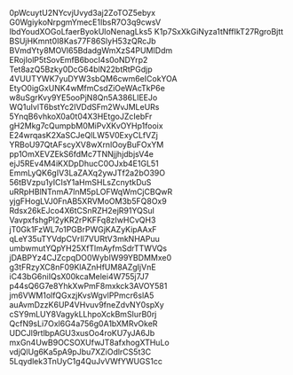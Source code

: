 0pWcuytU2NYcvjUvyd3aj2ZoTOZ5ebyx
G0WgiykoNrpgmYmecE1IbsR7O3q9cwsV
IbdYoudXOGoLfaerByokUloNenagLks5
K1p7SxXkGiNyza1tNffIkT27RgroBjtt
BSUjHKmnt0I8Kas77F86SlyH53zQRcJb
BVmdYty8MOVl65BdadgWmXzS4PUMIDdm
ERojIolP5tSovEmfB6bocI4s0oNDYrp2
Tet8azQ5Bzky0DcG64blN22btRtPGdjp
4VUUTYWK7yuDYW3sbQM6cwm6eICokYOA
EtyO0igGxUNK4wMfmCsdZiOeWAcTkP6e
w8uSgrKvy9YE5ooPjN8Qn5A386LIEEJo
WQ1uIvlT6bstYc2IVDdSFm2WvJMLeURs
5YnqB6vhkoX0a0t04X3HEtgoJZcIebFr
gH2Mkg7cQumpbM0MiPvXKvOYHp1fooix
E24wrqasK2XaSCJeQlLW5V0ExyCLfVZj
YRBoU97QtAFscyXV8wXrnlOoyBuFOxYM
pp1OmXEVZEkS6fdMc7TNNjjhjdbjsV4e
ejJ5REv4M4iKXDpDhucC0OJxb4E1GL51
EmmLyQK6gIV3LaZAXq2ywJTf2a2bO39O
56tBVzpu1yICIsY1aHmSHLsZcnytkDuS
uRRpHBlNTnmA7lnM5pLOFWqWmCjCBQwR
yjgFHogLVJ0FnAB5XRVMoOM3b5FQ8Ox9
Rdsx26kEJco4X6tCSnRZH2ejR91YQSul
VavpxfshgPl2yKR2rPKFFq8zIwHCvQH3
jT0Gk1FzWL7o1PGBrPWGjKAZyKipAAxF
qLeY35uTYVdpCVrIl7VURtV3mkNHAPuu
umbwmutYQpYH25XfTlmAyfmSdrTTWVQs
jDABPYz4CJZcpqDO0WybIW99YBDMMxe0
g3tFRzyXC8nF09KlAZnHfUM8AZgIjVnE
iC43bG6niIQsX00kcaMelei4W755j7J7
p44sQ6G7e8YhkXwPmF8mxkck3AVOY581
jm6VWM1olfQGxzjKvsWgvlPPmcr6slA5
auAvmDzzK6UP4VHvuv9fneZdvNY0spXy
cSY9mLUY8VagykLLhpoXckBmSIurB0rj
QcfN9sLi7Oxl6G4a756g0A1bXMRvOkeR
UDCJl9rtlbpAGU3xusOo4roKU7yJA6Jb
mxGn4UwB9OCSOXUfwJT8afxhogXTHuLo
vdjQlUg6Ka5pA9pJbu7XZiOdlrCS5t3C
5Lqydlek3TnUyC1g4QuJvVWfYWUGS1cc
